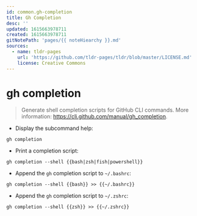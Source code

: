 ```yaml
---
id: common.gh-completion
title: Gh Completion
desc: ''
updated: 1615663978711
created: 1615663978711
gitNotePath: 'pages/{{ noteHiearchy }}.md'
sources:
  - name: tldr-pages
    url: 'https://github.com/tldr-pages/tldr/blob/master/LICENSE.md'
    license: Creative Commons
---
```

# gh completion

> Generate shell completion scripts for GitHub CLI commands.
> More information: <https://cli.github.com/manual/gh_completion>.

- Display the subcommand help:

`gh completion`

- Print a completion script:

`gh completion --shell {{bash|zsh|fish|powershell}}`

- Append the `gh` completion script to `~/.bashrc`:

`gh completion --shell {{bash}} >> {{~/.bashrc}}`

- Append the `gh` completion script to `~/.zshrc`:

`gh completion --shell {{zsh}} >> {{~/.zshrc}}`

